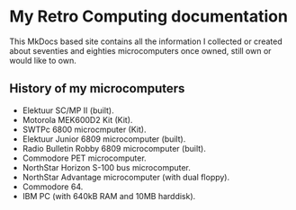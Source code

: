 # My Retro Computing documentation

This MkDocs based site contains all the information I collected or created about seventies and eighties microcomputers once owned, still own or would like to own.

## History of my microcomputers

* Elektuur SC/MP II (built).
* Motorola MEK600D2 Kit (Kit).
* SWTPc 6800 microcmputer (Kit).
* Elektuur Junior 6809 microcomputer (built).
* Radio Bulletin Robby 6809 microcomputer (built).
* Commodore PET microcomputer.
* NorthStar Horizon S-100 bus microcomputer.
* NorthStar Advantage microcomputer (with dual floppy).
* Commodore 64.
* IBM PC (with 640kB RAM and 10MB harddisk).
